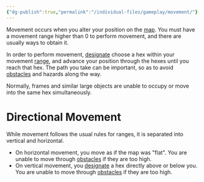 ```yaml
---
{"dg-publish":true,"permalink":"/individual-files/gameplay/movement/"}
---
```


Movement occurs when you alter your position on the [map](Map.md). You must have a movement range higher than 0 to perform movement, and there are usually ways to obtain it.

In order to perform movement, [designate](Designate.md) choose a hex within your movement [range](Map.md), and advance your position through the hexes until you reach that hex. The path you take can be important, so as to avoid [obstacles](Obstacles.md) and hazards along the way.

Normally, frames and similar large objects are unable to occupy or move into the same hex simultaneously.

# Directional Movement
While movement follows the usual rules for ranges, it is separated into vertical and horizontal.
* On horizontal movement, you move as if the map was "flat". You are unable to move through [obstacles](Obstacles.md) if they are too high.
* On vertical movement, you [designate](Designate.md) a hex directly above or below you. You are unable to move through [obstacles](Obstacles.md) if they are too high.